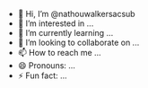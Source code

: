 - 👋 Hi, I’m @nathouwalkersacsub
- 👀 I’m interested in ...
- 🌱 I’m currently learning ...
- 💞️ I’m looking to collaborate on ...
- 📫 How to reach me ...
- 😄 Pronouns: ...
- ⚡ Fun fact: ...

<!---
nathouwalkersacsub/nathouwalkersacsub is a ✨ special ✨ repository because its `README.md` (this file) appears on your GitHub profile.
You can click the Preview link to take a look at your changes.
--->
